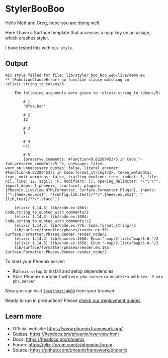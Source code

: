 # StylerBooBoo

Hello Matt and Greg, hope you are doing well.

Here I have a Surface template that accesses a map key on an assign, which crashes styler.

I have tested this with `mix style`.

## Output

```
mix style failed for file: lib/styler_boo_boo_web/live/demo.ex
** (FunctionClauseError) no function clause matching in :elixir.string_to_tokens/5    
    
    The following arguments were given to :elixir.string_to_tokens/5:
    
        # 1
        '@foo.bar'
    
        # 2
        12
    
        # 3
        1
    
        # 4
        nil
    
        # 5
        [preserve_comments: #Function<9.82209453/5 in Code."-fun.preserve_comments/5-">, unescape: false, warn_on_unnecessary_quotes: false, literal_encoder: #Function<6.82209453/2 in Code.format_string!/2>, token_metadata: true, emit_warnings: false, trailing_newline: true, indent: 3, file: nil, line: 12, sigil: :F, modifiers: [], opening_delimiter: "\"\"\"", import_deps: [:phoenix, :surface], plugins: [Phoenix.LiveView.HTMLFormatter, Surface.Formatter.Plugin], inputs: ["*.{heex,ex,exs}", "{config,lib,test}/**/*.{heex,ex,exs}", "{lib,test}/**/*.sface"]]
    
    (elixir 1.14.3) lib/code.ex:1061: Code.string_to_quoted_with_comments/2
    (elixir 1.14.3) lib/code.ex:1084: Code.string_to_quoted_with_comments!/2
    (elixir 1.14.3) lib/code.ex:776: Code.format_string!/2
    lib/surface/formatter/phases/render.ex:38: Surface.Formatter.Phases.Render.render_node/2
    (elixir 1.14.3) lib/enum.ex:1658: Enum."-map/2-lists^map/1-0-"/2
    (elixir 1.14.3) lib/enum.ex:1658: Enum."-map/2-lists^map/1-0-"/2
    lib/surface/formatter/phases/render.ex:185: Surface.Formatter.Phases.Render.render_node/2
```

To start your Phoenix server:

  * Run `mix setup` to install and setup dependencies
  * Start Phoenix endpoint with `mix phx.server` or inside IEx with `iex -S mix phx.server`

Now you can visit [`localhost:4000`](http://localhost:4000) from your browser.

Ready to run in production? Please [check our deployment guides](https://hexdocs.pm/phoenix/deployment.html).

## Learn more

  * Official website: https://www.phoenixframework.org/
  * Guides: https://hexdocs.pm/phoenix/overview.html
  * Docs: https://hexdocs.pm/phoenix
  * Forum: https://elixirforum.com/c/phoenix-forum
  * Source: https://github.com/phoenixframework/phoenix
